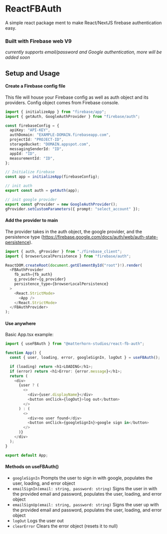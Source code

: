 # ReactFBAuth

A simple react package ment to make React/NextJS firebase authentication easy.

### Built with Firebase web V9

_currently supports email/password and Google authentication, more will be added soon_

## Setup and Usage

#### Create a Firebase config file

This file will house your Firebase config as well as auth object and its providers. Config object comes from Firebase console.

```typescript
import { initializeApp } from "firebase/app";
import { getAuth, GoogleAuthProvider } from "firebase/auth";

const firebaseConfig = {
  apiKey: "API-KEY",
  authDomain: "EXAMPLE-DOMAIN.firebaseapp.com",
  projectId: "PROJECT-ID",
  storageBucket: "DOMAIN.appspot.com",
  messagingSenderId: "ID",
  appId: "ID",
  measurementId: "ID",
};

// Initialize Firebase
const app = initializeApp(firebaseConfig);

// init auth
export const auth = getAuth(app);

// init google provider
export const gProvider = new GoogleAuthProvider();
gProvider.setCustomParameters({ prompt: "select_account" });
```

#### Add the provider to main

The provider takes in the auth object, the google provider, and the persistence type (https://firebase.google.com/docs/auth/web/auth-state-persistence).

```typescript
import { auth, gProvider } from "./firebase_client";
import { browserLocalPersistence } from "firebase/auth";

ReactDOM.createRoot(document.getElementById("root")!).render(
  <FBAuthProvider
    fb_auth={fb_auth}
    g_provider={g_provider}
    persistence_type={browserLocalPersistence}
  >
    <React.StrictMode>
      <App />
    </React.StrictMode>
  </FBAuthProvider>
);
```

#### Use anywhere

Basic App.tsx example:

```typescript
import { useFBAuth } from "@matterhorn-studios/react-fb-auth";

function App() {
  const { user, loading, error, googleSignIn, logOut } = useFBAuth();

  if (loading) return <h1>LOADING</h1>;
  if (error) return <h1>Error: {error.message}</h1>;
  return (
    <div>
      {user ? (
        <>
          <div>{user.displayName}</div>
          <button onClick={logOut}>log out</button>
        </>
      ) : (
        <>
          <div>no user found</div>
          <button onClick={googleSignIn}>google sign in</button>
        </>
      )}
    </div>
  );
}

export default App;
```

#### Methods on useFBAuth()

- `googleSignIn` Prompts the user to sign in with google, populates the user, loading, and error object
- `emailSignIn(email: string, password: string)` Signs the user in with the provided email and password, populates the user, loading, and error object
- `emailSignUp(email: string, password: string)` Signs the user up with the provided email and password, populates the user, loading, and error object
- `logOut` Logs the user out
- `clearError` Clears the error object (resets it to null)

